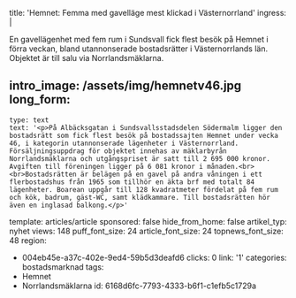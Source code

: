 title: 'Hemnet: Femma med gavelläge mest klickad i Västernorrland'
ingress: |
  <p>En gavellägenhet med fem rum i Sundsvall fick flest besök på Hemnet i förra veckan, bland utannonserade bostadsrätter i Västernorrlands län. Objektet är till salu via Norrlandsmäklarna.
  </p>
  
intro_image: /assets/img/hemnetv46.jpg
long_form:
  -
    type: text
    text: '<p>På Albäcksgatan i Sundsvallsstadsdelen Södermalm ligger den bostadsrätt som fick flest besök på bostadssajten Hemnet under vecka 46, i kategorin utannonserade lägenheter i Västernorrland. Försäljningsuppdrag för objektet innehas av mäklarbyrån Norrlandsmäklarna och utgångspriset är satt till 2 695 000 kronor. Avgiften till föreningen ligger på 6 081 kronor i månaden.<br><br>Bostadsrätten är belägen på en gavel på andra våningen i ett flerbostadshus från 1965 som tillhör en äkta brf med totalt 84 lägenheter. Boarean uppgår till 128 kvadratmeter fördelat på fem rum och kök, badrum, gäst-WC, samt klädkammare. Till bostadsrätten hör även en inglasad balkong.</p>'
template: articles/article
sponsored: false
hide_from_home: false
artikel_typ: nyhet
views: 148
puff_font_size: 24
article_font_size: 24
topnews_font_size: 48
region:
  - 004eb45e-a37c-402e-9ed4-59b5d3deafd6
clicks: 0
link: '1'
categories: bostadsmarknad
tags:
  - Hemnet
  - Norrlandsmäklarna
id: 6168d6fc-7793-4333-b6f1-c1efb5c1729a

